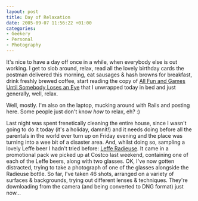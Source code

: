 ```yaml
---
layout: post
title: Day of Relaxation
date: 2005-09-07 11:56:22 +01:00
categories:
- Geekery
- Personal
- Photography
---
```

It's nice to have a day off once in a while, when everybody else is out working.  I get to slob around, relax, read all the lovely birthday cards the postman delivered this morning, eat sausages &amp; hash browns for breakfast, drink freshly brewed coffee, start reading the copy of <a href="http://www.amazon.co.uk/exec/obidos/ASIN/0316725234/mathieoftheen-21">All Fun and Games Until Somebody Loses an Eye</a> that I unwrapped today in bed and just generally, well, relax.

Well, mostly.  I'm also on the laptop, mucking around with Rails and posting here.  Some people just don't know <em>how</em> to relax, eh? :)

Last night was spent frenetically cleaning the entire house, since I wasn't going to do it today (it's a holiday, damnit!) and it needs doing before all the parentals in the world ever turn up on Friday evening and the place was turning into a wee bit of a disaster area.  And, whilst doing so, sampling a lovely Leffe beer I hadn't tried before: <a href="http://www.silrubin.com/leffe_radieuse.htm">Leffe Radieuse</a>.  It came in a promotional pack we picked up at Costco last weekend, containing one of each of the Leffe beers, along with two glasses.  OK, I've now gotten distracted, trying to take a photograph of one of the glasses alongside the Radieuse bottle.  So far, I've taken 46 shots, arranged on a variety of surfaces &amp; backgrounds, trying out different lenses &amp; techniques.  They're downloading from the camera (and being converted to DNG format) just now...

